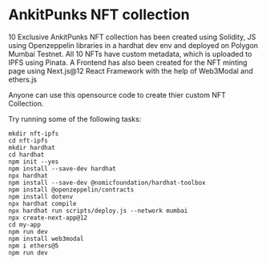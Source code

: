 # AnkitPunks NFT collection

10 Exclusive AnkitPunks NFT collection has been created using Solidity, JS using Openzeppelin libraries in a hardhat dev env and deployed on Polygon Mumbai Testnet.
All 10 NFTs have custom metadata, which is uploaded to IPFS using Pinata.
A Frontend has also been created for the NFT minting page using Next.js@12 React Framework with the help of Web3Modal and ethers.js

Anyone can use this opensource code to create thier custom NFT Collection.

Try running some of the following tasks:

```shell
mkdir nft-ipfs
cd nft-ipfs
mkdir hardhat
cd hardhat
npm init --yes
npm install --save-dev hardhat
npx hardhat
npm install --save-dev @nomicfoundation/hardhat-toolbox
npm install @openzeppelin/contracts
npm install dotenv
npx hardhat compile
npx hardhat run scripts/deploy.js --network mumbai
npx create-next-app@12
cd my-app
npm run dev
npm install web3modal
npm i ethers@5
npm run dev
```
